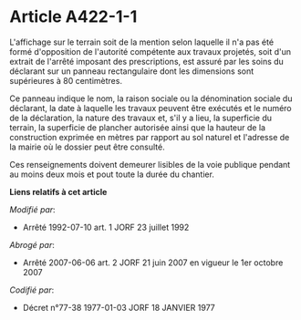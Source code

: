 # Article A422-1-1

L'affichage sur le terrain soit de la mention selon laquelle il n'a pas été formé d'opposition de l'autorité compétente aux
travaux projetés, soit d'un extrait de l'arrêté imposant des prescriptions, est assuré par les soins du déclarant sur un
panneau rectangulaire dont les dimensions sont supérieures à 80 centimètres.

Ce panneau indique le nom, la raison sociale ou la dénomination sociale du déclarant, la date à laquelle les travaux peuvent
être exécutés et le numéro de la déclaration, la nature des travaux et, s'il y a lieu, la superficie du terrain, la
superficie de plancher autorisée ainsi que la hauteur de la construction exprimée en mètres par rapport au sol naturel et
l'adresse de la mairie où le dossier peut être consulté.

Ces renseignements doivent demeurer lisibles de la voie publique pendant au moins deux mois et pout toute la durée du
chantier.

**Liens relatifs à cet article**

_Modifié par_:

  - Arrêté 1992-07-10 art. 1 JORF 23 juillet 1992

_Abrogé par_:

  - Arrêté 2007-06-06 art. 2 JORF 21 juin 2007 en vigueur le 1er octobre 2007

_Codifié par_:

  - Décret n°77-38 1977-01-03 JORF 18 JANVIER 1977
